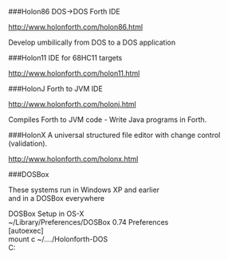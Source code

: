 
###Holon86 
DOS->DOS Forth IDE

http://www.holonforth.com/holon86.html 
  
Develop umbilically from DOS to a DOS application 

###Holon11 
IDE for 68HC11 targets

http://www.holonforth.com/holon11.html 
 

###HolonJ
Forth to JVM IDE

http://www.holonforth.com/holonj.html
  
Compiles Forth to JVM code - Write Java programs in Forth.

###HolonX
A universal structured file editor with change control (validation).

http://www.holonforth.com/holonx.html

###DOSBox

These systems run in Windows XP and earlier  
and in a DOSBox everywhere


DOSBox Setup in OS-X    
~/Library/Preferences/DOSBox 0.74 Preferences  
[autoexec]  
mount c  ~/..../Holonforth-DOS  
C:

